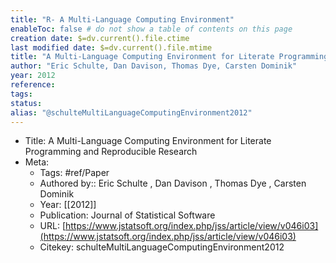 ```yaml
---
title: "R- A Multi-Language Computing Environment"
enableToc: false # do not show a table of contents on this page
creation date: $=dv.current().file.ctime
last modified date: $=dv.current().file.mtime
title: "A Multi-Language Computing Environment for Literate Programming and Reproducible Research"
author: "Eric Schulte, Dan Davison, Thomas Dye, Carsten Dominik"
year: 2012
reference: 
tags: 
status: 
alias: "@schulteMultiLanguageComputingEnvironment2012"
---
```


-   Title: A Multi-Language Computing Environment for Literate Programming and Reproducible Research
-   Meta:
    -   Tags: #ref/Paper
    -   Authored by:: Eric Schulte , Dan Davison , Thomas Dye , Carsten Dominik
    -   Year: [[2012]]
    -   Publication: Journal of Statistical Software
    -   URL: [https://www.jstatsoft.org/index.php/jss/article/view/v046i03](https://www.jstatsoft.org/index.php/jss/article/view/v046i03)
    -   Citekey: schulteMultiLanguageComputingEnvironment2012
